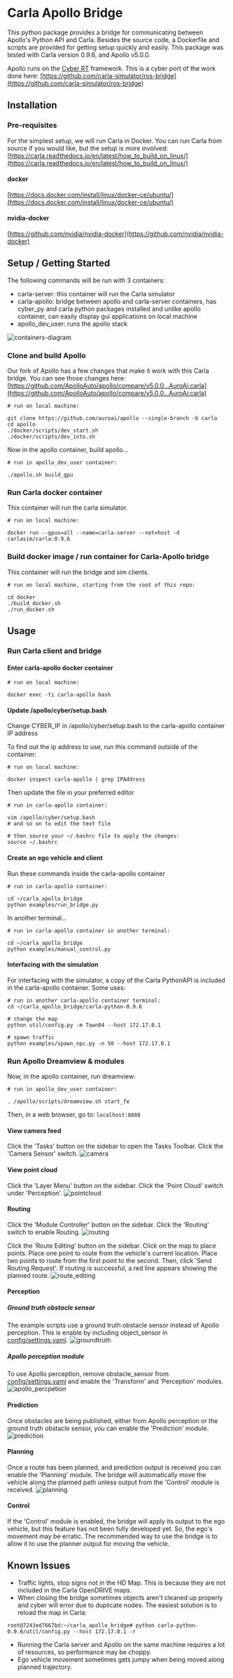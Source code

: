 # Carla Apollo Bridge

This python package provides a bridge for communicating between Apollo's Python API and Carla.  Besides the source code, a Dockerfile and scripts are provided for getting setup quickly and easily.  This package was tested with Carla version 0.9.6, and Apollo v5.0.0.

Apollo runs on the [Cyber RT](https://medium.com/@apollo.baidu/apollo-cyber-rt-the-runtime-framework-youve-been-waiting-for-70cfed04eade) framework. This is a cyber port of the work done here: [https://github.com/carla-simulator/ros-bridge](https://github.com/carla-simulator/ros-bridge)

## Installation

### Pre-requisites

For the simplest setup, we will run Carla in Docker.  You can run Carla from source if you would like, but the setup is more involved: [https://carla.readthedocs.io/en/latest/how_to_build_on_linux/](https://carla.readthedocs.io/en/latest/how_to_build_on_linux/)

#### docker

[https://docs.docker.com/install/linux/docker-ce/ubuntu/](https://docs.docker.com/install/linux/docker-ce/ubuntu/)

#### nvidia-docker

[https://github.com/nvidia/nvidia-docker](https://github.com/nvidia/nvidia-docker)

## Setup / Getting Started

The following commands will be run with 3 containers:

- carla-server: this container will run the Carla simulator
- carla-apollo: bridge between apollo and carla-server containers, has cyber_py and carla python packages installed and unlike apollo container, can easily display gui applications on local machine
- apollo_dev_user: runs the apollo stack

![containers-diagram](https://user-images.githubusercontent.com/3516571/69467349-66ac7b00-0d3c-11ea-9a81-ef87cfbb6b21.png)

### Clone and build Apollo

Our fork of Apollo has a few changes that make it work with this Carla bridge.  You can see those changes here: [https://github.com/ApolloAuto/apollo/compare/v5.0.0...AuroAi:carla](https://github.com/ApolloAuto/apollo/compare/v5.0.0...AuroAi:carla)

```
# run on local machine:

git clone https://github.com/auroai/apollo --single-branch -b carla
cd apollo
./docker/scripts/dev_start.sh
./docker/scripts/dev_into.sh
```

Now in the apollo container, build apollo...
```
# run in apollo_dev_user container:

./apollo.sh build_gpu
```

### Run Carla docker container

This container will run the carla simulator.

```
# run on local machine:

docker run --gpus=all --name=carla-server --net=host -d carlasim/carla:0.9.6
```

### Build docker image / run container for Carla-Apollo bridge

This container will run the bridge and sim clients.

```
# run on local machine, starting from the root of this repo:

cd docker
./build_docker.sh
./run_docker.sh
```

## Usage

### Run Carla client and bridge

#### Enter carla-apollo docker container

```
# run on local machine:

docker exec -ti carla-apollo bash
```

#### Update /apollo/cyber/setup.bash

Change CYBER_IP in /apollo/cyber/setup.bash to the carla-apollo container IP address

To find out the ip address to use, run this command outside of the container:

```
# run on local machine:

docker inspect carla-apollo | grep IPAddress
```

Then update the file in your preferred editor

```
# run in carla-apollo container:

vim /apollo/cyber/setup.bash
# and so on to edit the text file

# then source your ~/.bashrc file to apply the changes:
source ~/.bashrc
```

#### Create an ego vehicle and client

Run these commands inside the carla-apollo container

```
# run in carla-apollo container:

cd ~/carla_apollo_bridge
python examples/run_bridge.py
```

In another terminal...

```
# run in carla-apollo container in another terminal:

cd ~/carla_apollo_bridge
python examples/manual_control.py
```

#### Interfacing with the simulation

For interfacing with the simulator, a copy of the Carla PythonAPI is included in the carla-apollo container.  Some uses:

```
# run in another carla-apollo container terminal:
cd ~/carla_apollo_bridge/carla-python-0.9.6

# change the map
python util/config.py -m Town04 --host 172.17.0.1

# spawn traffic
python examples/spawn_npc.py -n 50 --host 172.17.0.1

```

### Run Apollo Dreamview & modules

Now, in the apollo container, run dreamview:

```
# run in apollo_dev_user container:

. /apollo/scripts/dreamview.sh start_fe
```

Then, in a web browser, go to: `localhost:8888`

#### View camera feed

Click the 'Tasks' button on the sidebar to open the Tasks Toolbar.  Click the 'Camera Sensor' switch.
![camera](https://user-images.githubusercontent.com/3516571/75204973-5931d300-5727-11ea-828c-68ecb5ba2063.png)

#### View point cloud

Click the 'Layer Menu' button on the sidebar.  Click the 'Point Cloud' switch under 'Perception'.
![pointcloud](https://user-images.githubusercontent.com/3516571/75205481-c003bc00-5728-11ea-8177-d75a46978470.png)

#### Routing

Click the 'Module Controller' button on the sidebar.  Click the 'Routing' switch to enable Routing.
![routing](https://user-images.githubusercontent.com/3516571/75205804-9303d900-5729-11ea-9d9c-fffc2d847a3b.png)

Click the 'Route Editing' button on the sidebar.  Click on the map to place points.  Place one point to route from the vehicle's current location.  Place two points to route from the first point to the second.  Then, click 'Send Routing Request'.  If routing is successful, a red line appears showing the planned route.
![route_editing](https://user-images.githubusercontent.com/3516571/75205919-f7bf3380-5729-11ea-9c10-1ebc4f7fc3e8.png)

#### Perception

##### Ground truth obstacle sensor

The example scripts use a ground truth obstacle sensor instead of Apollo perception.  This is enable by including object_sensor in [config/settings.yaml](config/settings.yaml).
![groundtruth](https://user-images.githubusercontent.com/3516571/75207429-8b463380-572d-11ea-8179-32603690531c.png)

##### Apollo perception module

To use Apollo perception, remove obstacle_sensor from [config/settings.yaml](config/settings.yaml) and enable the 'Transform' and 'Perception' modules.
![apollo_percpetion](https://user-images.githubusercontent.com/3516571/75207991-225fbb00-572f-11ea-856c-09f7c4e977a4.png)

#### Prediction

Once obstacles are being published, either from Apollo perception or the ground truth obstacle sensor, you can enable the 'Prediction' module.
![prediction](https://user-images.githubusercontent.com/3516571/75208064-59ce6780-572f-11ea-9362-92dc38145a8f.png)

#### Planning

Once a route has been planned, and prediction output is received you can enable the 'Planning' module.  The bridge will automatically move the vehicle along the planned path unless output from the 'Control' module is received.
![planning](https://user-images.githubusercontent.com/3516571/75208171-ab76f200-572f-11ea-8a58-910659fb6f93.png)

#### Control
If the 'Control' module is enabled, the bridge will apply its output to the ego vehicle, but this feature has not been fully developed yet.  So, the ego's movement may be erratic.  The recommended way to use the bridge is to allow it to use the planner output for moving the vehicle.

## Known Issues

- Traffic lights, stop signs not in the HD Map.  This is because they are not included in the Carla OpenDRIVE maps.
- When closing the bridge sometimes objects aren't cleaned up properly and cyber will error due to duplicate nodes.  The easiest solution is to reload the map in Carla:
```
root@7243ed7667bd:~/carla_apollo_bridge# python carla-python-0.9.6/util/config.py --host 172.17.0.1 -r
```
- Running the Carla server and Apollo on the same machine requires a lot of resources, so performance may be choppy.
- Ego vehicle movement sometimes gets jumpy when being moved along planned trajectory.

